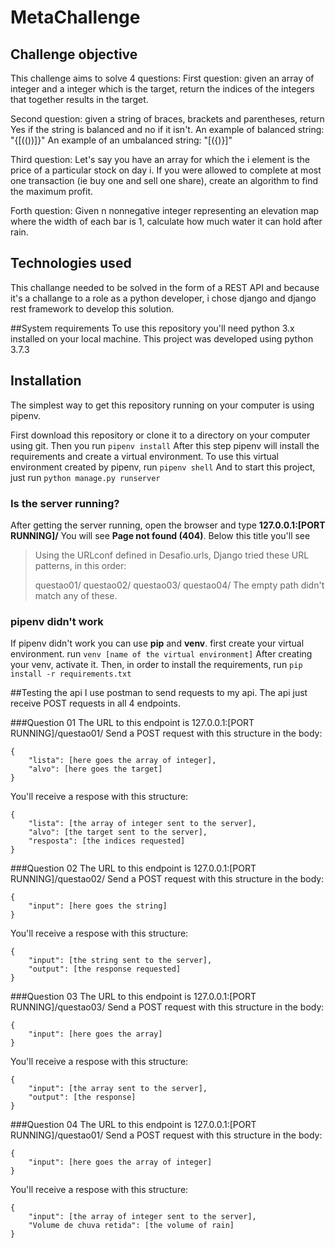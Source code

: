# MetaChallenge

## Challenge objective
This challenge aims to solve 4 questions:
First question: given an array of integer and a integer which is the target, return the indices of the integers that together results in the target.

Second question: given a string of braces, brackets and parentheses, return Yes if the string is balanced and no if it isn't. 
An example of balanced string: "{[(())]}"
An example of an umbalanced string: "[({)}]"

Third question: Let's say you have an array for which the i element is the price of a particular stock on day i.
If you were allowed to complete at most one transaction (ie buy one and sell one share), create an algorithm to find the maximum profit.

Forth question: Given n nonnegative integer representing an elevation map where the width of each bar is 1, calculate how much water it can hold after rain.

## Technologies used
This challange needed to be solved in the form of a REST API and because it's a challange to a role as a python developer, i chose django and django rest framework to develop this solution. 

##System requirements
To use this repository you'll need python 3.x installed on your local machine.
This project was developed using python 3.7.3

## Installation
The simplest way to get this repository running on your computer is using pipenv.

First download this repository or clone it to a directory on your computer using git.
Then you run ```pipenv install```
After this step pipenv will install the requirements and create a virtual environment. 
To use this virtual environment created by pipenv, run ```pipenv shell```
And to start this project, just run ```python manage.py runserver```

### Is the server running?
After getting the server running, open the browser and type **127.0.0.1:[PORT RUNNING]/**
You will see **Page not found (404)**. Below this title you'll see 
>Using the URLconf defined in Desafio.urls, Django tried these URL patterns, in this order:
>
>questao01/
>questao02/
>questao03/
>questao04/
>The empty path didn't match any of these.

### pipenv didn't work
If pipenv didn't work you can use **pip** and **venv**.
first create your virtual environment.
run ```venv [name of the virtual environment]```
After creating your venv, activate it.
Then, in order to install the requirements, run ```pip install -r requirements.txt```

##Testing the api
I use postman to send requests to my api.
The api just receive POST requests in all 4 endpoints.

###Question 01
The URL to this endpoint is 127.0.0.1:[PORT RUNNING]/questao01/
Send a POST request with this structure in the body:
```
{
    "lista": [here goes the array of integer],
    "alvo": [here goes the target]
}
```
You'll receive a respose with this structure:

```
{
    "lista": [the array of integer sent to the server],
    "alvo": [the target sent to the server],
    "resposta": [the indices requested]
}
```

###Question 02
The URL to this endpoint is 127.0.0.1:[PORT RUNNING]/questao02/
Send a POST request with this structure in the body:
```
{
    "input": [here goes the string]
}
```
You'll receive a respose with this structure:

```
{
    "input": [the string sent to the server],
    "output": [the response requested]
}
```
###Question 03
The URL to this endpoint is 127.0.0.1:[PORT RUNNING]/questao03/
Send a POST request with this structure in the body:
```
{
    "input": [here goes the array]
}
```
You'll receive a respose with this structure:

```
{
    "input": [the array sent to the server],
    "output": [the response]
}
```

###Question 04
The URL to this endpoint is 127.0.0.1:[PORT RUNNING]/questao01/
Send a POST request with this structure in the body:
```
{
    "input": [here goes the array of integer]
}
```
You'll receive a respose with this structure:

```
{
    "input": [the array of integer sent to the server],
    "Volume de chuva retida": [the volume of rain]
}
```
